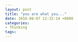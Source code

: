 ```yaml
---
layout: post
title: "you are what you..."
date: 2016-08-07 12:32:14 +0800
categories:
- Thinking
tags:
---
```

